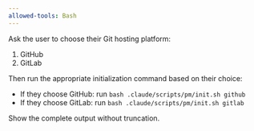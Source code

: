 ```yaml
---
allowed-tools: Bash
---
```


Ask the user to choose their Git hosting platform:
1. GitHub
2. GitLab

Then run the appropriate initialization command based on their choice:
- If they choose GitHub: run `bash .claude/scripts/pm/init.sh github`
- If they choose GitLab: run `bash .claude/scripts/pm/init.sh gitlab`

Show the complete output without truncation.
